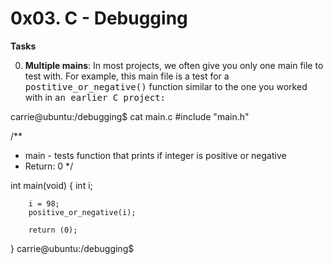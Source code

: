 #	0x03. C - Debugging

**Tasks**

0. **Multiple mains**: In most projects, we often give you only one main file to test with. For example, this main file is a test for a <kbd>postitive_or_negative()</kbd> function similar to the one you worked with in <kbd>an earlier C project:</kbd>
<table>
<tr>
carrie@ubuntu:/debugging$ cat main.c
#include "main.h"

/**
* main - tests function that prints if integer is positive or negative
* Return: 0
*/

int main(void)
{
        int i;

        i = 98;
        positive_or_negative(i);

        return (0);
}
carrie@ubuntu:/debugging$
</tr>
</table>


